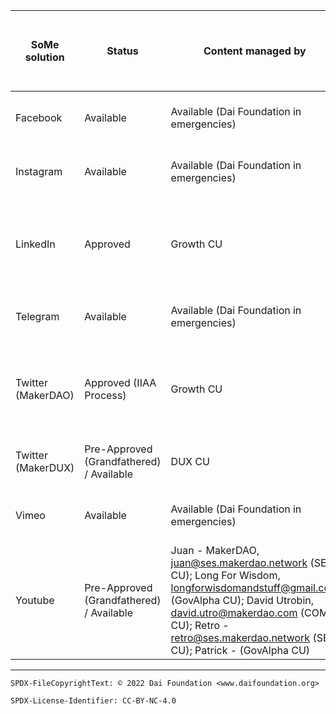 SoMe solution|Status|Content managed by|Purpose|Last modification (Blank means "Grandfathered")|Content Manager Contact name|Content Manager Contact ID|Delegation Target|Platform Manager (Tech Content Platform Manager)|Notes
-|-|-|-|-|-|-|-|-|-
Facebook|Available|Available (Dai Foundation in emergencies)|||Dai Foundation as placeholder|Dumitru's personal profile|Dumitru (is in the process of being moved to a Dai Foundation account)|Facebook|One admin profile, multiple users with different roles.
Instagram|Available|Available (Dai Foundation in emergencies)|||Dai Foundation as placeholder|techops@daifoundation.org|TechOps team on behalf of Dai Foundation|Instagram|Managed via Facebook Business Manager acct
LinkedIn|Approved  |Growth CU|share information and start conversations with the Maker ecosystem|2022-08-30|Nadia|hello@makergrowth.com|tbd|LinkedIn|Possible to have multiple admins here -https://www.linkedin.com/company/10146072/admin/manage-admins/ - Super admin - Content - Curator - Analyst
Telegram|Available|Available (Dai Foundation in emergencies)|||Dai Foundation as placeholder|Dumitru's phone number|Dumitru (is in the process of being moved to a Dai Foundation account)|Telegram|Add ability for specific users to do the following: - Send messages - Send images - invite users - etc. Done here - https://web.telegram.org/k/ -> Settings -> Permissions
Twitter (MakerDAO)|Approved (IIAA Process)|Growth CU|share information and start conversations with the Maker ecosystem|2022-02-08|Nadia|hello@makergrowth.com|Contributor: @MakerGrowth @nad8802 App Authorizations: Feedhive.io account controlled by the Growth CU. Unboxsocial.com account controlled by the Growth CU|Twitter.com|Content Managers to be added with tweetdeck-teams (https://forum.makerdao.com/t/intangible-asset-agreed-modification-of-management-2022-02-01/12980)
Twitter (MakerDUX)|Pre-Approved (Grandfathered) / Available|DUX CU|Share information about DUX CU work.|2022-12-16|Deniz|deniz@dux.makerdao.network|Contributor: @0xdeniz|Twitter.com|Content Managers to be added with tweetdeck-teams (https://forum.makerdao.com/t/intangible-asset-agreed-modification-of-management-2022-02-01/12980)
Vimeo|Available|Available (Dai Foundation in emergencies)|||Dai Foundation as placeholder|techops@daifoundation.org|TechOps team on behalf of Dai Foundation|Vimeo|2 contributors can be added with different roles -https://vimeo.com/settings/account/team_members
Youtube|Pre-Approved (Grandfathered) / Available|Juan - MakerDAO, juan@ses.makerdao.network (SES CU); Long For Wisdom, longforwisdomandstuff@gmail.com (GovAlpha CU); David Utrobin, david.utro@makerdao.com (COM CU); Retro - retro@ses.makerdao.network (SES CU); Patrick - (GovAlpha CU)||||(Dumitru Zavrotschi) - Primary owner|Juan - MakerDAO, juan@ses.makerdao.network (SES CU); Long For Wisdom, longforwisdomandstuff@gmail.com (GovAlpha CU); David Utrobin, david.utro@makerdao.com (COM CU); Retro - retro@ses.makerdao.network (SES CU); Patrick - (GovAlpha CU)|Youtube|Add or remove members with different permissions can be done here - https://www.youtube.com/account

---


```
SPDX-FileCopyrightText: © 2022 Dai Foundation <www.daifoundation.org>

SPDX-License-Identifier: CC-BY-NC-4.0
```